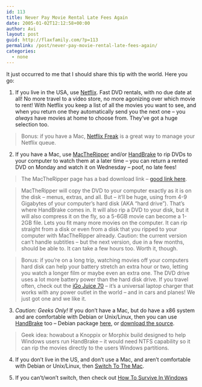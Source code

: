 ```yaml
---
id: 113
title: Never Pay Movie Rental Late Fees Again
date: 2005-01-02T12:12:58+00:00
author: Avi
layout: post
guid: http://flaxfamily.com/?p=113
permalink: /post/never-pay-movie-rental-late-fees-again/
categories:
  - none
---
```

It just occurred to me that I should share this tip with the world. Here you go:

1) If you live in the USA, use [Netflix](http://netflix.com). Fast DVD rentals, with no due date at all! No more travel to a video store, no more agonizing over which movie to rent! With Netflix you keep a list of all the movies you want to see, and when you return one they automatically send you the next one &#8211; you _always_ have movies at home to choose from. They&#8217;ve got a huge selection too. 

> Bonus: if you have a Mac, [Netflix Freak](http://www.thelittleappfactory.com/application.php?app=Netflix%20Freak) is a great way to manage your Netflix queue.

2) If you have a Mac, use [MacTheRipper](http://www.wormintheapple.gr/macdvd/mtr.html) and/or [HandBrake](http://handbrake.m0k.org/) to rip DVDs to your computer to watch them at a later time &#8211; you can return a rented DVD on Monday and watch it on Wednesday &#8211; poof, no late fees!

> The MacTheRipper page has a bad download link &#8211; [good link here](http://homepage.mac.com/wiseweasel/mactheripper26.dmg.bz2).

> MacTheRipper will copy the DVD to your computer exactly as it is on the disk &#8211; menus, extras, and all. But &#8211; it&#8217;ll be huge, using from 4-9 Gigabytes of your computer&#8217;s hard disk (AKA &#8220;hard drive&#8221;). That&#8217;s where HandBrake comes in. It will also rip a DVD to your disk, but it will also compress it on the fly, so a 5-6GB movie can become a 1-2GB file. Lets you fit many more movies on the computer. It can rip straight from a disk or even from a disk that you ripped to your computer with MacTheRipper already. Caution: the current version can&#8217;t handle subtitles &#8211; but the next version, due in a few months, should be able to. It can take a few hours too. Worth it, though.

> Bonus: if you&#8217;re on a long trip, watching movies off your computers hard disk can help your battery stretch an extra hour or two, letting you watch a longer film or maybe even an extra one. The DVD drive uses a lot more battery power than the hard disk drive. If you travel often, check out the [iGo Juice 70](http://www.mobilityelectronics.com/power/juice/) &#8211; it&#8217;s a universal laptop charger that works with any power outlet in the world &#8211; and in cars and planes! We just got one and we like it.

3) _Caution: Geeks Only!_ If you don&#8217;t have a Mac, but do have a x86 system and are comfortable with Debian or Unix/Linux, then you can use [HandBrake](http://handbrake.m0k.org/) too &#8211; Debian package [here](http://twolife.org/debian/repository.php), or [download the source](http://handbrake.m0k.org/download.php).

> Geek idea: howabout a Knoppix or Morphix build designed to help Windows users run HandBrake &#8211; it would need NTFS capability so it can rip the movies directly to the users Windows partitions.

4) If you don&#8217;t live in the US, and don&#8217;t use a Mac, and aren&#8217;t comfortable with Debian or Unix/Linux, then [Switch To The Mac](http://the.taoofmac.com/space/HOWTO/Switch%20To%20The%20Mac).

5) If you can&#8217;t/won&#8217;t switch, then check out [How To Survive In Windows](http://the.taoofmac.com/space/HOWTO/Survive%20In%20Windows)